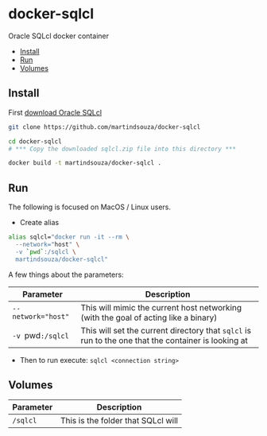 # docker-sqlcl

Oracle SQLcl docker container

<!-- TOC depthFrom:2 -->

- [Install](#install)
- [Run](#run)
- [Volumes](#volumes)

<!-- /TOC -->

## Install

First [download Oracle SQLcl](http://www.oracle.com/technetwork/developer-tools/sqlcl/downloads/index.html)

```bash
git clone https://github.com/martindsouza/docker-sqlcl

cd docker-sqlcl
# *** Copy the downloaded sqlcl.zip file into this directory ***

docker build -t martindsouza/docker-sqlcl .
```

## Run

The following is focused on MacOS / Linux users.

- Create alias

```bash
alias sqlcl="docker run -it --rm \
  --network="host" \
  -v `pwd`:/sqlcl \
  martindsouza/docker-sqlcl"
```

A few things about the parameters:


Parameter | Description
---------|----------
`--network="host"` |  This will mimic the current host networking (with the goal of acting like a binary)
`-v `pwd`:/sqlcl` | This will set the current directory that `sqlcl` is run to the one that the container is looking at

- Then to run execute: `sqlcl <connection string>`

## Volumes

Parameter | Description
---------|----------
`/sqlcl` | This is the folder that SQLcl will 